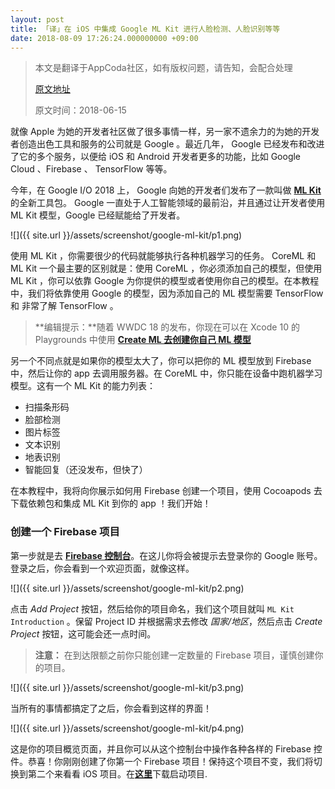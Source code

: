 ```yaml
---
layout: post
title: 「译」在 iOS 中集成 Google ML Kit 进行人脸检测、人脸识别等等
date: 2018-08-09 17:26:24.000000000 +09:00
---
```


> 本文是翻译于AppCoda社区，如有版权问题，请告知，会配合处理
>  
>  [原文地址](https://www.appcoda.com/mlkit/)   
> 
>   原文时间：2018-06-15

就像 Apple 为她的开发者社区做了很多事情一样，另一家不遗余力的为她的开发者创造出色工具和服务的公司就是 Google 。最近几年， Google 已经发布和改进了它的多个服务，以便给 iOS 和 Android 开发者更多的功能，比如 Google Cloud 、Firebase 、 TensorFlow 等等。

今年，在 Google I/O 2018 上， Google 向她的开发者们发布了一款叫做 [**ML Kit**](https://developers.google.com/ml-kit/) 的全新工具包。 Google 一直处于人工智能领域的最前沿，并且通过让开发者使用 ML Kit 模型，Google 已经赋能给了开发者。

![]({{  site.url  }}/assets/screenshot/google-ml-kit/p1.png)

使用 ML Kit ，你需要很少的代码就能够执行各种机器学习的任务。 CoreML 和 ML Kit 一个最主要的区别就是：使用 CoreML ，你必须添加自己的模型，但使用 ML Kit ，你可以依靠 Google 为你提供的模型或者使用你自己的模型。在本教程中，我们将依靠使用 Google 的模型，因为添加自己的 ML 模型需要 TensorFlow 和 非常了解 TensorFlow 。

> **编辑提示：**随着 WWDC 18 的发布，你现在可以在 Xcode 10 的 Playgrounds 中使用 [**Create ML 去创建你自己 ML 模型**](https://emptywalker.github.io/2018/08/create-ml/)


另一个不同点就是如果你的模型太大了，你可以把你的 ML 模型放到 Firebase 中，然后让你的 app 去调用服务器。在 CoreML 中，你只能在设备中跑机器学习模型。这有一个 ML Kit 的能力列表：

* 扫描条形码
* 脸部检测
* 图片标签
* 文本识别
* 地表识别
* 智能回复（还没发布，但快了）

在本教程中，我将向你展示如何用 Firebase 创建一个项目，使用 Cocoapods 去下载依赖包和集成 ML Kit 到你的 app ！我们开始！


### 创建一个 Firebase 项目
第一步就是去  [**Firebase 控制台**](https://www.appcoda.com/mlkit/console.firebase.google.com)。在这儿你将会被提示去登录你的 Google 账号。登录之后，你会看到一个欢迎页面，就像这样。

![]({{  site.url  }}/assets/screenshot/google-ml-kit/p2.png)

点击 *Add Project* 按钮，然后给你的项目命名，我们这个项目就叫 `ML Kit Introduction` 。保留 Project ID 并根据需求去修改 *国家/地区*，然后点击 *Create Project* 按钮，这可能会还一点时间。

> **注意：** 在到达限额之前你只能创建一定数量的 Firebase 项目，谨慎创建你的项目。

![]({{  site.url  }}/assets/screenshot/google-ml-kit/p3.png)

当所有的事情都搞定了之后，你会看到这样的界面！

![]({{  site.url  }}/assets/screenshot/google-ml-kit/p4.png)

这是你的项目概览页面，并且你可以从这个控制台中操作各种各样的 Firebase 控件。恭喜！你刚刚创建了你第一个 Firebase 项目！保持这个项目不变，我们将切换到第二个来看看 iOS 项目。在[**这里**](https://github.com/appcoda/ML-Kit-Demo/raw/master/mlkit-starter.zip)下载启动项目.